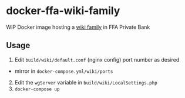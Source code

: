# docker-ffa-wiki-family
WIP
Docker image hosting a [wiki family](https://www.mediawiki.org/wiki/Manual:Wiki_family) in FFA Private Bank

## Usage
1. Edit `build/wiki/default.conf` (nginx config) port number as desired
  * mirror in `docker-compose.yml/wiki/ports`
2. Edit the `wgServer` variable in `build/wiki/LocalSettings.php`
3. `docker-compose up`
